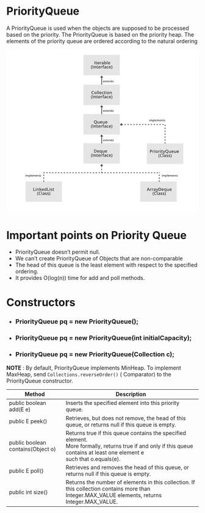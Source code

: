 # PriorityQueue
A PriorityQueue is used when the objects are supposed to be processed based on the priority. The PriorityQueue is based on the priority heap. The elements of the priority queue are ordered according to the natural ordering

![](images/Queue-Deque-PriorityQueue-In-Java.png)

# Important points on Priority Queue

* PriorityQueue doesn’t permit null.
* We can’t create PriorityQueue of Objects that are non-comparable
* The head of this queue is the least element with respect to the specified ordering.
* It provides O(log(n)) time for add and poll methods.

# Constructors
 * ### PriorityQueue<E> pq = new PriorityQueue<E>();
 * ### PriorityQueue<E> pq = new PriorityQueue<E>(int initialCapacity);
 * ### PriorityQueue<E> pq = new PriorityQueue<E>(Collection<E> c);

**NOTE** : By default, PriorityQueue implements MinHeap. To implement MaxHeap, send `Collections.reverseOrder()` ( Comparator) to the PriorityQueue constructor.

<table>
<thead>
  <tr>
    <th>Method</th>
    <th>Description</th>
  </tr>
</thead>
<tbody>
  <tr>
    <td>public boolean add(E e)</td>
    <td>Inserts the specified element into this priority queue.</td>
  </tr>
  <tr>
    <td>public E peek()</td>
    <td>Retrieves, but does not remove, the head of this queue, or returns null if this queue is empty.</td>
  </tr>
  <tr>
    <td>public boolean contains(Object o)</td>
    <td>Returns true if this queue contains the specified element. <br>More formally, returns true if and only if this queue contains at least one element e <br>such that o.equals(e).</td>
  </tr>
  <tr>
    <td>public E poll()</td>
    <td>Retrieves and removes the head of this queue, or returns null if this queue is empty.</td>
  </tr>
  <tr>
    <td>public int size()</td>
    <td>Returns the number of elements in this collection. If this collection contains more than Integer.MAX_VALUE elements, returns Integer.MAX_VALUE.</td>
  </tr>
</tbody>
</table>